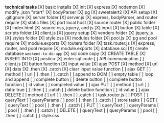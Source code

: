 **technical tasks**
[X] basic installs
    [X] init
    [X] express
    [X] nodemon
        [X] modify .json "start"
    [X] bodyParser
    [X] pg
    [X] sweetalert2
    <!-- [ ] heroku -->
[X] API setup
    [X] .gitignore 
    [X] server folder
        [X] server.js
            [X] express, bodyParser, and router require
            [X] static files
            [X] port local host
            [X] source router
        [X] public folder
            [X] index.html
                [X] source css, jquery, and js
                [X] input
                [X] button
                [X] table
            [X] scripts folder
                [X] client.js
                    [X] jquery setup
            [X] venders folder
                [X] jquery.js
            [X] styles folder
                [X] style.css
            [X] modules folder
                [X] pool.js
                    [X] pg and pool require
                    [X] module.exports
            [X] routers folder
                [X] task.router.js
                    [X] express, router, and pool require
                    [X] module.exports
    [X] database.sql
        [X] create database `weekend-to-do-app`
        [X] sql code copy
            [X] CREATE TABLE
            [X] INSERT INTO
    [X] postico
        [X] enter sql code
[ ] API communication
    [ ] client.js
        [X] button function
            [X] input value
        [X] ajax POST
            [X] method
            [X] url
            [X] data
            [X] .then
            [X] .catch
        [X] clear input value function
        [ ] ajax GET
            [ ] method
            [ ] url
            [ ] .then
            [ ] .catch
        [ ] append to DOM
            [ ] empty table
            [ ] loop and append
            [ ] complete button
            [ ] delete button
        [ ] complete button function
            [ ] id value
            [ ] completed value
        [ ] ajax PUT
            [ ] method
            [ ] url
            [ ] data: true
            [ ] .then
            [ ] .catch
        [ ] delete button function
            [ ] id value
        [ ] ajax DELETE
            [ ] method
            [ ] url
            [ ] .then
            [ ] .catch
    [ ] task.router.js
        [ ] POST
            [ ] queryText
            [ ] queryParams
            [ ] pool
                [ ] .then
                [ ] .catch
        [ ] store tasks
        [ ] GET
            [ ] queryText
            [ ] pool
                [ ] .then
                [ ] .catch
        [ ] PUT
            [ ] queryText
            [ ] queryParams
            [ ] pool
                [ ] .then
                [ ] .catch
        [ ] DELETE
            [ ] queryText
            [ ] queryParams
            [ ] pool
                [ ] .then
                [ ] .catch
    [ ] style.css

